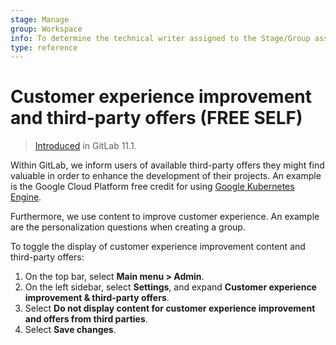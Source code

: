 ```yaml
---
stage: Manage
group: Workspace
info: To determine the technical writer assigned to the Stage/Group associated with this page, see https://about.gitlab.com/handbook/product/ux/technical-writing/#assignments
type: reference
---
```


# Customer experience improvement and third-party offers **(FREE SELF)**

> [Introduced](https://gitlab.com/gitlab-org/gitlab-foss/-/merge_requests/20379) in GitLab 11.1.

Within GitLab, we inform users of available third-party offers they might find valuable in order
to enhance the development of their projects. An example is the Google Cloud Platform free credit
for using [Google Kubernetes Engine](https://cloud.google.com/kubernetes-engine/).

Furthermore, we use content to improve customer experience. An example are the personalization
questions when creating a group.

To toggle the display of customer experience improvement content and third-party offers:

1. On the top bar, select **Main menu > Admin**.
1. On the left sidebar, select **Settings**, and expand **Customer experience improvement & third-party offers**.
1. Select **Do not display content for customer experience improvement and offers from third parties**.
1. Select **Save changes**.

<!-- ## Troubleshooting

Include any troubleshooting steps that you can foresee. If you know beforehand what issues
one might have when setting this up, or when something is changed, or on upgrading, it's
important to describe those, too. Think of things that may go wrong and include them here.
This is important to minimize requests for support, and to avoid doc comments with
questions that you know someone might ask.

Each scenario can be a third-level heading, e.g. `### Getting error message X`.
If you have none to add when creating a doc, leave this section in place
but commented out to help encourage others to add to it in the future. -->

